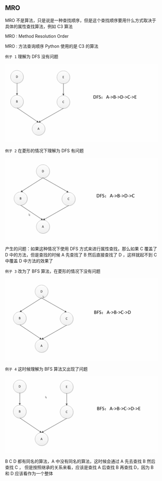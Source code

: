 ## MRO 

MRO 不是算法，只是说是一种查找顺序，但是这个查找顺序要用什么方式取决于具体的属性查找算法，例如 C3 算法

MRO : Method Resolution Order

MRO : 方法查询顺序 Python 使用的是 C3 的算法



`例子 1` 理解为 DFS 没有问题

![image-20220708104908310](06-Python.assets/image-20220708104908310.png)



`例子 2` 在菱形的情况下理解为 DFS 有问题

![image-20220708105105888](06-Python.assets/image-20220708105105888.png)

产生的问题：如果这种情况下使用 DFS 方式来进行属性查找，那么如果 C 覆盖了 D 中的方法，但是查找的时候 A 先查找了 B 然后直接查找了 D ，这样就起不到 C 中覆盖 D 中方法的效果了



`例子 3` 改为了 BFS 算法，在菱形的情况下没有问题

![image-20220708105244140](06-Python.assets/image-20220708105244140.png)



`例子 4` 这时候理解为 BFS 算法又出现了问题

![image-20220708105437245](06-Python.assets/image-20220708105437245.png)

B C D 都有同名的算法，A 中没有同名的算法，这时候会通过 A 先去查找 B 然后查找 C ， 但是按照继承的关系来看，应该是查找 A 后查找 B 再查找 D，因为 B 和 D 应该看作为一个整体